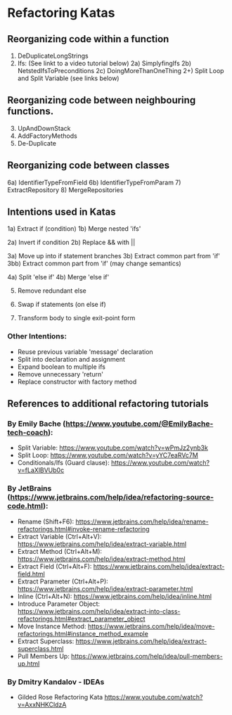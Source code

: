 # Refactoring Katas
## Reorganizing code within a function
1) DeDuplicateLongStrings
2) Ifs: (See linkt to a video tutorial below)
   2a) SimplyfingIfs
   2b) NetstedIfsToPreconditions
   2c) DoingMoreThanOneThing
2+) Split Loop and Split Variable (see links below)

## Reorganizing code between neighbouring functions.
3) UpAndDownStack
4) AddFactoryMethods
5) De-Duplicate

## Reorganizing code between classes
6a) IdentifierTypeFromField
6b) IdentifierTypeFromParam
7) ExtractRepository
8) MergeRepositories


## Intentions used in Katas
1a) Extract if (condition)
1b) Merge nested 'ifs'

2a) Invert if condition
2b) Replace && with ||

3a) Move up into if statement branches
3b) Extract common part from 'if'
3bb) Extract common part from 'if' (may change semantics)

4a) Split 'else if'
4b) Merge 'else if'

5) Remove redundant else

6) Swap if statements (on else if)

7) Transform body to single exit-point form


### Other Intentions:
- Reuse previous variable 'message' declaration
- Split into declaration and assignment
- Expand boolean to multiple ifs
- Remove unnecessary 'return'
- Replace constructor with factory method


## References to additional refactoring tutorials

### By Emily Bache (https://www.youtube.com/@EmilyBache-tech-coach):
- Split Variable: https://www.youtube.com/watch?v=wPmJz2ynb3k
- Split Loop: https://www.youtube.com/watch?v=yYC7eaRVc7M
- Conditionals/Ifs (Guard clause): https://www.youtube.com/watch?v=fLaXlBVUb0c

### By JetBrains (https://www.jetbrains.com/help/idea/refactoring-source-code.html):
- Rename (Shift+F6): https://www.jetbrains.com/help/idea/rename-refactorings.html#invoke-rename-refactoring
- Extract Variable (Ctrl+Alt+V): https://www.jetbrains.com/help/idea/extract-variable.html
- Extract Method (Ctrl+Alt+M):  https://www.jetbrains.com/help/idea/extract-method.html
- Extract Field (Ctrl+Alt+F):  https://www.jetbrains.com/help/idea/extract-field.html
- Extract Parameter (Ctrl+Alt+P):  https://www.jetbrains.com/help/idea/extract-parameter.html
- Inline (Ctrl+Alt+N): https://www.jetbrains.com/help/idea/inline.html
- Introduce Parameter Object: https://www.jetbrains.com/help/idea/extract-into-class-refactorings.html#extract_parameter_object
- Move Instance Method: https://www.jetbrains.com/help/idea/move-refactorings.html#instance_method_example
- Extract Superclass: https://www.jetbrains.com/help/idea/extract-superclass.html
- Pull Members Up: https://www.jetbrains.com/help/idea/pull-members-up.html

### By Dmitry Kandalov - IDEAs
- Gilded Rose Refactoring Kata https://www.youtube.com/watch?v=AxxNHKCldzA
